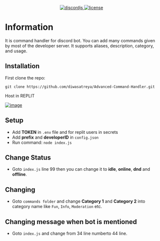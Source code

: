 <div align=center>

  
  <a href="https://github.com/discordjs">
    <img src="https://img.shields.io/badge/discord.js-v12.5.3-blue.svg?logo=npm" alt="discordjs">
  </a>

  <a href="https://github.com/diwasatreya/Advanced-Command-Handler/blob/main/LICENSE">
    <img src="https://img.shields.io/badge/license-Apache%202-blue" alt="license">
  </a>

</div>

# Information
It is command handler for discord bot. You can add many commands given by most of the developer server. It supports  aliases, description, category, and usage.

## Installation
First clone the repo:
```
git clone https://github.com/diwasatreya/Advanced-Command-Handler.git
```
Host in REPLIT

[![image](https://camo.githubusercontent.com/807ef293459e367b2769d7b590e00f31e35d6b2e1c7bc4f570e37abbc3650f3c/68747470733a2f2f7265706c2e69742f62616467652f6769746875622f5a65726f446973636f72642f4769766561776179426f74)](https://repl.it/github/diwasatreya/Advanced-Command-Handler)


## Setup
- Add **TOKEN** in `.env` file and for replit users in secrets
- Add **prefix** and **developerID** in `config.json`
- Run command: `node index.js`

## Change Status
- Goto `index.js` line 99 then you can change it to **idle**, **online**, **dnd** and **offline**.

## Changing
- Goto `commands folder` and change **Category 1** and **Category 2** into category name like `Fun`, `Info`, `Moderation` etc.

## Changing message when bot is mentioned
- Goto `index.js` and change from 34 line numberto 44 line.

